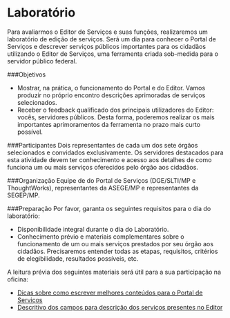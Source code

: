 # Laboratório
Para avaliarmos o Editor de Serviços e suas funções, realizaremos um laboratório de edição de serviços. Será um dia para conhecer o Portal de Serviços e descrever serviços públicos importantes para os cidadãos utilizando o Editor de Serviços, uma ferramenta criada sob-medida para o servidor público federal.

###Objetivos
+ Mostrar, na prática, o funcionamento do Portal e do Editor. Vamos produzir no próprio encontro descrições aprimoradas de serviços selecionados. 
+ Receber o feedback qualificado dos principais utilizadores do Editor: vocês, servidores públicos. Desta forma, poderemos realizar os mais importantes aprimoramentos da ferramenta no prazo mais curto possível.

###Participantes
Dois representantes de cada um dos sete órgãos selecionados e convidados exclusivamente. Os servidores destacados para esta atividade devem ter conhecimento e acesso aos detalhes de como funciona um ou mais serviços oferecidos pelo órgão aos cidadãos.

###Organização
Equipe de do Portal de Serviços (DGE/SLTI/MP e ThoughtWorks), representantes da ASEGE/MP e representantes da SEGEP/MP.

###Preparação
Por favor, garanta os seguintes requisitos para o dia do laboratório:

+ Disponibilidade integral durante o dia do Laboratório.
+ Conhecimento prévio e materiais complementares sobre o funcionamento de um ou mais serviços prestados por seu órgão aos cidadãos. Precisaremos entender todas as etapas, requisitos, critérios de elegibilidade, resultados possíveis, etc. 


A leitura prévia dos seguintes materiais será útil para a sua participação na oficina:

+ [Dicas sobre como escrever melhores conteúdos para o Portal de Serviços](http://servicosgovbr.github.io/editor-de-servicos/conteudo/index.html)
+ [Descritivo dos campos para descrição dos serviços presentes no Editor](http://servicosgovbr.github.io/editor-de-servicos/conteudo/checklist.html)